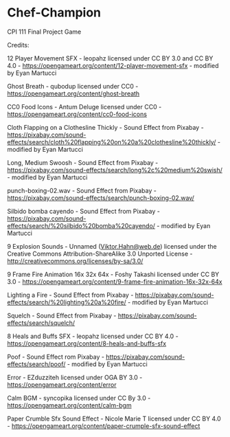 # Chef-Champion
 CPI 111 Final Project Game

Credits: 

12 Player Movement SFX - leopahz licensed under CC BY 3.0 and CC BY 4.0 - https://opengameart.org/content/12-player-movement-sfx - modified by Eyan Martucci

Ghost Breath - qubodup licensed under CC0 - https://opengameart.org/content/ghost-breath

CC0 Food Icons - Antum Deluge licensed under CC0 - https://opengameart.org/content/cc0-food-icons

Cloth Flapping on a Clothesline Thickly - Sound Effect from Pixabay - https://pixabay.com/sound-effects/search/cloth%20flapping%20on%20a%20clothesline%20thickly/ - modified by Eyan Martucci

Long, Medium Swoosh - Sound Effect from Pixabay - https://pixabay.com/sound-effects/search/long%2c%20medium%20swish/ - modified by Eyan Martucci

punch-boxing-02.wav - Sound Effect from Pixabay - https://pixabay.com/sound-effects/search/punch-boxing-02.wav/

Silbido bomba cayendo - Sound Effect from Pixabay - https://pixabay.com/sound-effects/search/%20silbido%20bomba%20cayendo/ - modified by Eyan Martucci

9 Explosion Sounds - Unnamed (Viktor.Hahn@web.de) licensed under the Creative Commons Attribution-ShareAlike 3.0 Unported License - http://creativecommons.org/licenses/by-sa/3.0/

9 Frame Fire Animation 16x 32x 64x - Foshy Takashi licensed under CC BY 3.0 - https://opengameart.org/content/9-frame-fire-animation-16x-32x-64x 

Lighting a Fire - Sound Effect from Pixabay - https://pixabay.com/sound-effects/search/%20lighting%20a%20fire/ - modified by Eyan Martucci

Squelch - Sound Effect from Pixabay - https://pixabay.com/sound-effects/search/squelch/ 

8 Heals and Buffs SFX - leopahz licensed under CC BY 4.0 - https://opengameart.org/content/8-heals-and-buffs-sfx 

Poof - Sound Effect rom Pixabay - https://pixabay.com/sound-effects/search/poof/ - modified by Eyan Martucci

Error - EZduzziteh licensed under OGA BY 3.0 - https://opengameart.org/content/error

Calm BGM - syncopika licensed under CC By 3.0 - https://opengameart.org/content/calm-bgm

Paper Crumble Sfx Sound Effect - Nicole Marie T licensed under CC BY 4.0 - https://opengameart.org/content/paper-crumple-sfx-sound-effect